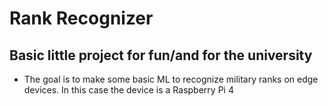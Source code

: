 # Rank Recognizer
## Basic little project for fun/and for the university

* The goal is to make some basic ML to recognize military ranks on edge devices. In this case the device is a Raspberry Pi 4

